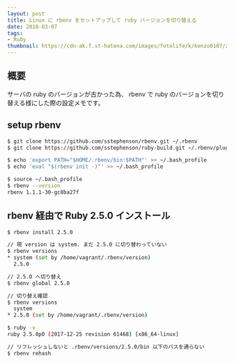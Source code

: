 ```yaml
---
layout: post
title: Linux に rbenv をセットアップして ruby バージョンを切り替える
date: 2018-03-07
tags:
- Ruby
thumbnail: https://cdn-ak.f.st-hatena.com/images/fotolife/k/kenzo0107/20180307/20180307225204.png
---
```


## 概要

サーバの ruby のバージョンが古かった為、
rbenv で ruby のバージョンを切り替える様にした際の設定メモです。


## setup rbenv

```sh
$ git clone https://github.com/sstephenson/rbenv.git ~/.rbenv
$ git clone https://github.com/sstephenson/ruby-build.git ~/.rbenv/plugins/ruby-build

$ echo 'export PATH="$HOME/.rbenv/bin:$PATH"' >> ~/.bash_profile
$ echo 'eval "$(rbenv init -)"' >> ~/.bash_profile

$ source ~/.bash_profile
$ rbenv --version
rbenv 1.1.1-30-gc8ba27f
```

## rbenv 経由で Ruby 2.5.0 インストール

```sh
$ rbenv install 2.5.0

// 現 version は system. まだ 2.5.0 に切り替わっていない
$ rbenv versions
* system (set by /home/vagrant/.rbenv/version)
  2.5.0

// 2.5.0 へ切り替え
$ rbenv global 2.5.0

// 切り替え確認
$ rbenv versions
  system
* 2.5.0 (set by /home/vagrant/.rbenv/version)

$ ruby -v
ruby 2.5.0p0 (2017-12-25 revision 61468) [x86_64-linux]

// リフレッシュしないと .rbenv/versions/2.5.0/bin 以下のパスを通らない
$ rbenv rehash
```
